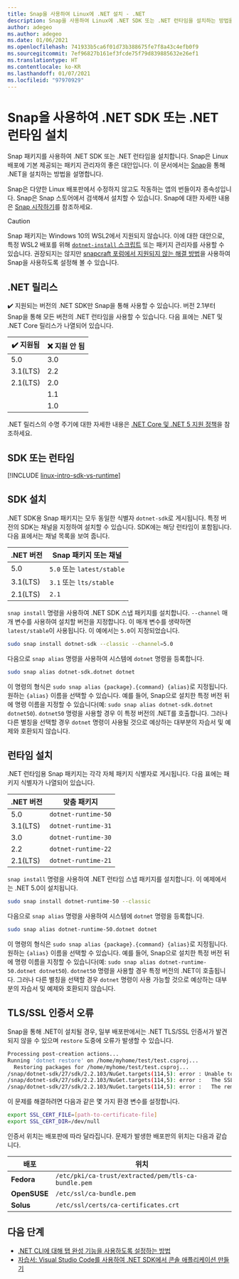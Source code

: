 ```yaml
---
title: Snap을 사용하여 Linux에 .NET 설치 - .NET
description: Snap을 사용하여 Linux에 .NET SDK 또는 .NET 런타임을 설치하는 방법을 보여 줍니다.
author: adegeo
ms.author: adegeo
ms.date: 01/06/2021
ms.openlocfilehash: 741933b5ca6f01d73b388675fe7f8a43c4efb0f9
ms.sourcegitcommit: 7ef96827b161ef3fcde75f79d839885632e26ef1
ms.translationtype: HT
ms.contentlocale: ko-KR
ms.lasthandoff: 01/07/2021
ms.locfileid: "97970929"
---
```

# <a name="install-the-net-sdk-or-the-net-runtime-with-snap"></a>Snap을 사용하여 .NET SDK 또는 .NET 런타임 설치

Snap 패키지를 사용하여 .NET SDK 또는 .NET 런타임을 설치합니다. Snap은 Linux 배포에 기본 제공되는 패키지 관리자의 좋은 대안입니다. 이 문서에서는 [Snap](https://snapcraft.io/dotnet-sdk)을 통해 .NET을 설치하는 방법을 설명합니다.

Snap은 다양한 Linux 배포판에서 수정하지 않고도 작동하는 앱의 번들이자 종속성입니다. Snap은 Snap 스토어에서 검색해서 설치할 수 있습니다. Snap에 대한 자세한 내용은 [Snap 시작하기](https://snapcraft.io/docs/getting-started)를 참조하세요.

> [!CAUTION]
> Snap 패키지는 Windows 10의 WSL2에서 지원되지 않습니다. 이에 대한 대안으로, 특정 WSL2 배포를 위해 [`dotnet-install` 스크립트](linux-scripted-manual.md#scripted-install) 또는 패키지 관리자를 사용할 수 있습니다. 권장되지는 않지만 [snapcraft 포럼에서 지원되지 않는 해결 방법](https://forum.snapcraft.io/t/running-snaps-on-wsl2-insiders-only-for-now/13033)을 사용하여 Snap을 사용하도록 설정해 볼 수 있습니다.

## <a name="net-releases"></a>.NET 릴리스

✔️ 지원되는 버전의 .NET SDK만 Snap을 통해 사용할 수 있습니다. 버전 2.1부터 Snap을 통해 모든 버전의 .NET 런타임을 사용할 수 있습니다. 다음 표에는 .NET 및 .NET Core 릴리스가 나열되어 있습니다.

| ✔️ 지원됨 | ❌ 지원 안 됨 |
|-------------|---------------|
| 5.0         | 3.0           |
| 3.1(LTS)   | 2.2           |
| 2.1(LTS)   | 2.0           |
|             | 1.1           |
|             | 1.0           |

.NET 릴리스의 수명 주기에 대한 자세한 내용은 [.NET Core 및 .NET 5 지원 정책](https://dotnet.microsoft.com/platform/support/policy/dotnet-core)을 참조하세요.

## <a name="sdk-or-runtime"></a>SDK 또는 런타임

[!INCLUDE [linux-intro-sdk-vs-runtime](includes/linux-intro-sdk-vs-runtime.md)]

## <a name="install-the-sdk"></a>SDK 설치

.NET SDK용 Snap 패키지는 모두 동일한 식별자 `dotnet-sdk`로 게시됩니다. 특정 버전의 SDK는 채널을 지정하여 설치할 수 있습니다. SDK에는 해당 런타임이 포함됩니다. 다음 표에서는 채널 목록을 보여 줍니다.

| .NET 버전 | Snap 패키지 또는 채널  |
|--------------|--------------------------|
| 5.0          | `5.0` 또는 `latest/stable` |
| 3.1(LTS)    | `3.1` 또는 `lts/stable`    |
| 2.1(LTS)    | `2.1`                    |

`snap install` 명령을 사용하여 .NET SDK 스냅 패키지를 설치합니다. `--channel` 매개 변수를 사용하여 설치할 버전을 지정합니다. 이 매개 변수를 생략하면 `latest/stable`이 사용됩니다. 이 예에서는 `5.0`이 지정되었습니다.

```bash
sudo snap install dotnet-sdk --classic --channel=5.0
```

다음으로 `snap alias` 명령을 사용하여 시스템에 `dotnet` 명령을 등록합니다.

```bash
sudo snap alias dotnet-sdk.dotnet dotnet
```

이 명령의 형식은 `sudo snap alias {package}.{command} {alias}`로 지정됩니다. 원하는 `{alias}` 이름을 선택할 수 있습니다. 예를 들어, Snap으로 설치한 특정 버전 뒤에 명령 이름을 지정할 수 있습니다(예: `sudo snap alias dotnet-sdk.dotnet dotnet50`). `dotnet50` 명령을 사용할 경우 이 특정 버전의 .NET를 호출합니다. 그러나 다른 별칭을 선택할 경우 `dotnet` 명령이 사용될 것으로 예상하는 대부분의 자습서 및 예제와 호환되지 않습니다.

## <a name="install-the-runtime"></a>런타임 설치

.NET 런타임용 Snap 패키지는 각각 자체 패키지 식별자로 게시됩니다. 다음 표에는 패키지 식별자가 나열되어 있습니다.

| .NET 버전      | 맞춤 패키지        |
|-------------------|---------------------|
| 5.0               | `dotnet-runtime-50` |
| 3.1(LTS)         | `dotnet-runtime-31` |
| 3.0               | `dotnet-runtime-30` |
| 2.2               | `dotnet-runtime-22` |
| 2.1(LTS)         | `dotnet-runtime-21` |

`snap install` 명령을 사용하여 .NET 런타임 스냅 패키지를 설치합니다. 이 예제에서는 .NET 5.0이 설치됩니다.

```bash
sudo snap install dotnet-runtime-50 --classic
```

다음으로 `snap alias` 명령을 사용하여 시스템에 `dotnet` 명령을 등록합니다.

```bash
sudo snap alias dotnet-runtime-50.dotnet dotnet
```

이 명령의 형식은 `sudo snap alias {package}.{command} {alias}`로 지정됩니다. 원하는 `{alias}` 이름을 선택할 수 있습니다. 예를 들어, Snap으로 설치한 특정 버전 뒤에 명령 이름을 지정할 수 있습니다(예: `sudo snap alias dotnet-runtime-50.dotnet dotnet50`). `dotnet50` 명령을 사용할 경우 특정 버전의 .NET이 호출됩니다. 그러나 다른 별칭을 선택할 경우 `dotnet` 명령이 사용 가능할 것으로 예상하는 대부분의 자습서 및 예제와 호환되지 않습니다.

## <a name="tlsssl-certificate-errors"></a>TLS/SSL 인증서 오류

Snap을 통해 .NET이 설치될 경우, 일부 배포판에서는 .NET TLS/SSL 인증서가 발견되지 않을 수 있으며 `restore` 도중에 오류가 발생할 수 있습니다.

```bash
Processing post-creation actions...
Running 'dotnet restore' on /home/myhome/test/test.csproj...
  Restoring packages for /home/myhome/test/test.csproj...
/snap/dotnet-sdk/27/sdk/2.2.103/NuGet.targets(114,5): error : Unable to load the service index for source https://api.nuget.org/v3/index.json. [/home/myhome/test/test.csproj]
/snap/dotnet-sdk/27/sdk/2.2.103/NuGet.targets(114,5): error :   The SSL connection could not be established, see inner exception. [/home/myhome/test/test.csproj]
/snap/dotnet-sdk/27/sdk/2.2.103/NuGet.targets(114,5): error :   The remote certificate is invalid according to the validation procedure. [/home/myhome/test/test.csproj]
```

이 문제를 해결하려면 다음과 같은 몇 가지 환경 변수를 설정합니다.

```bash
export SSL_CERT_FILE=[path-to-certificate-file]
export SSL_CERT_DIR=/dev/null
```

인증서 위치는 배포판에 따라 달라집니다. 문제가 발생한 배포판의 위치는 다음과 같습니다.

| 배포 | 위치                                            |
|--------------|-----------------------------------------------------|
| **Fedora**   | `/etc/pki/ca-trust/extracted/pem/tls-ca-bundle.pem` |
| **OpenSUSE** | `/etc/ssl/ca-bundle.pem`                            |
| **Solus**    | `/etc/ssl/certs/ca-certificates.crt`                |

## <a name="next-steps"></a>다음 단계

- [.NET CLI에 대해 탭 완성 기능을 사용하도록 설정하는 방법](../tools/enable-tab-autocomplete.md)
- [자습서: Visual Studio Code를 사용하여 .NET SDK에서 콘솔 애플리케이션 만들기](../tutorials/with-visual-studio-code.md)
